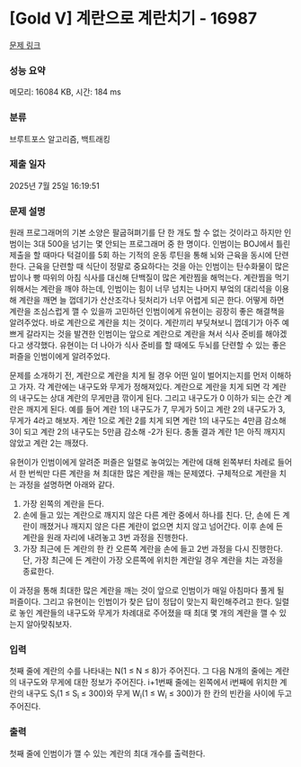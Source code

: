 # [Gold V] 계란으로 계란치기 - 16987 

[문제 링크](https://www.acmicpc.net/problem/16987) 

### 성능 요약

메모리: 16084 KB, 시간: 184 ms

### 분류

브루트포스 알고리즘, 백트래킹

### 제출 일자

2025년 7월 25일 16:19:51

### 문제 설명

<p>원래 프로그래머의 기본 소양은 팔굽혀펴기를 단 한 개도 할 수 없는 것이라고 하지만 인범이는 3대 500을 넘기는 몇 안되는 프로그래머 중 한 명이다. 인범이는 BOJ에서 틀린 제출을 할 때마다 턱걸이를 5회 하는 기적의 운동 루틴을 통해 뇌와 근육을 동시에 단련한다. 근육을 단련할 때 식단이 정말로 중요하다는 것을 아는 인범이는 탄수화물이 많은 밥이나 빵 따위의 아침 식사를 대신해 단백질이 많은 계란찜을 해먹는다. 계란찜을 먹기 위해서는 계란을 깨야 하는데, 인범이는 힘이 너무 넘치는 나머지 부엌의 대리석을 이용해 계란을 깨면 늘 껍데기가 산산조각나 뒷처리가 너무 어렵게 되곤 한다. 어떻게 하면 계란을 조심스럽게 깰 수 있을까 고민하던 인범이에게 유현이는 굉장히 좋은 해결책을 알려주었다. 바로 계란으로 계란을 치는 것이다. 계란끼리 부딪쳐보니 껍데기가 아주 예쁘게 갈라지는 것을 발견한 인범이는 앞으로 계란으로 계란을 쳐서 식사 준비를 해야겠다고 생각했다. 유현이는 더 나아가 식사 준비를 할 때에도 두뇌를 단련할 수 있는 좋은 퍼즐을 인범이에게 알려주었다.</p>

<p>문제를 소개하기 전, 계란으로 계란을 치게 될 경우 어떤 일이 벌어지는지를 먼저 이해하고 가자. 각 계란에는 내구도와 무게가 정해져있다. 계란으로 계란을 치게 되면 각 계란의 내구도는 상대 계란의 무게만큼 깎이게 된다. 그리고 내구도가 0 이하가 되는 순간 계란은 깨지게 된다. 예를 들어 계란 1의 내구도가 7, 무게가 5이고 계란 2의 내구도가 3, 무게가 4라고 해보자. 계란 1으로 계란 2를 치게 되면 계란 1의 내구도는 4만큼 감소해 3이 되고 계란 2의 내구도는 5만큼 감소해 -2가 된다. 충돌 결과 계란 1은 아직 깨지지 않았고 계란 2는 깨졌다.</p>

<p>유현이가 인범이에게 알려준 퍼즐은 일렬로 놓여있는 계란에 대해 왼쪽부터 차례로 들어서 한 번씩만 다른 계란을 쳐 최대한 많은 계란을 깨는 문제였다. 구체적으로 계란을 치는 과정을 설명하면 아래와 같다.</p>

<ol>
	<li>가장 왼쪽의 계란을 든다.</li>
	<li>손에 들고 있는 계란으로 깨지지 않은 다른 계란 중에서 하나를 친다. 단, 손에 든 계란이 깨졌거나 깨지지 않은 다른 계란이 없으면 치지 않고 넘어간다. 이후 손에 든 계란을 원래 자리에 내려놓고 3번 과정을 진행한다.</li>
	<li>가장 최근에 든 계란의 한 칸 오른쪽 계란을 손에 들고 2번 과정을 다시 진행한다. 단, 가장 최근에 든 계란이 가장 오른쪽에 위치한 계란일 경우 계란을 치는 과정을 종료한다.</li>
</ol>

<p>이 과정을 통해 최대한 많은 계란을 깨는 것이 앞으로 인범이가 매일 아침마다 풀게 될 퍼즐이다. 그리고 유현이는 인범이가 찾은 답이 정답이 맞는지 확인해주려고 한다. 일렬로 놓인 계란들의 내구도와 무게가 차례대로 주어졌을 때 최대 몇 개의 계란을 깰 수 있는지 알아맞춰보자.</p>

### 입력 

 <p>첫째 줄에 계란의 수를 나타내는 N(1 ≤ N ≤ 8)가 주어진다. 그 다음 N개의 줄에는 계란의 내구도와 무게에 대한 정보가 주어진다. i+1번째 줄에는 왼쪽에서 i번째에 위치한 계란의 내구도 S<sub>i</sub>(1 ≤ S<sub>i</sub> ≤ 300)와 무게 W<sub>i</sub>(1 ≤ W<sub>i</sub> ≤ 300)가 한 칸의 빈칸을 사이에 두고 주어진다.</p>

### 출력 

 <p>첫째 줄에 인범이가 깰 수 있는 계란의 최대 개수를 출력한다.</p>

